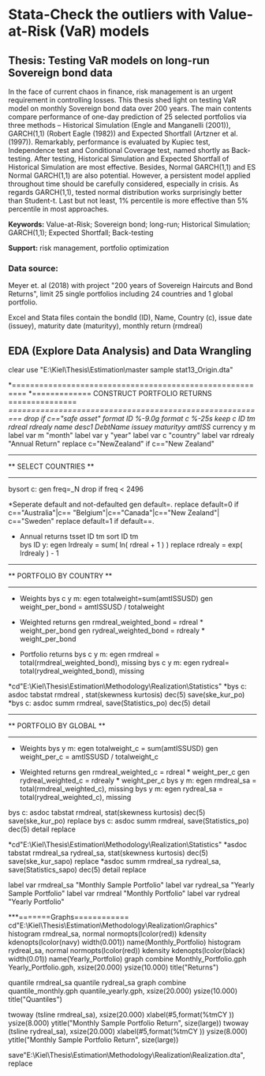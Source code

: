 # Stata-Check the outliers with Value-at-Risk (VaR) models
## Thesis: Testing VaR models on long-run Sovereign bond data
In the face of current chaos in finance, risk management is an urgent requirement in controlling losses. This thesis shed light on testing VaR model on monthly Sovereign bond data over 200 years. The main contents compare performance of one-day prediction of 25 selected portfolios via three methods – Historical Simulation (Engle and Manganelli (2001)), GARCH(1,1) (Robert Eagle (1982)) and Expected Shortfall (Artzner et al. (1997)). Remarkably, performance is evaluated by Kupiec test, Independence test and Conditional Coverage test, named shortly as Back-testing. After testing, Historical Simulation and Expected Shortfall of Historical Simulation are most effective. Besides, Normal GARCH(1,1) and ES Normal GARCH(1,1) are also potential. However, a persistent model applied throughout time should be carefully considered, especially in crisis. As regards GARCH(1,1), tested normal distribution works surprisingly better than Student-t. Last but not least, 1% percentile is more effective than 5% percentile in most approaches.

**Keywords:** Value-at-Risk; Sovereign bond; long-run; Historical Simulation; GARCH(1,1); Expected Shortfall; Back-testing

**Support:** risk management, portfolio optimization

### Data source: 
Meyer et. al (2018) with project "200 years of Sovereign Haircuts and Bond Returns", limit 25 single portfolios including 24 countries and 1 global portfolio.

Excel and Stata files contain the bondId (ID), Name, Country (c), issue date (issuey), maturity date (maturityy), monthly return (rmdreal)

## EDA (Explore Data Analysis) and Data Wrangling
clear
use "E:\Kiel\Thesis\Estimation\master sample stat13_Origin.dta"

*=========================================================
*============= CONSTRUCT PORTFOLIO RETURNS ===============
*=========================================================
drop if c=="safe asset"
format ID %-9.0g
format c %-25s
keep c ID tm rdreal rdrealy name desc1 DebtName issuey maturityy amtISS* currency y m 
label var m "month"
label var y "year"
label var c "country"
label var rdrealy "Annual Return"
replace c="NewZealand" if c=="New Zealand"

**********************************
**       SELECT COUNTRIES       **
**********************************
bysort c: gen freq=_N
drop if freq < 2496

*Seperate default and not-defaulted
gen default=.
replace default=0 if c=="Australia"|c== "Belgium"|c=="Canada"|c=="New Zealand"| c=="Sweden"
replace default=1 if default==.

* Annual returns
tsset ID tm
sort ID tm  
bys ID y: egen lrdrealy = sum( ln( rdreal + 1 ) )
replace rdrealy = exp( lrdrealy ) - 1

**************************************
**       PORTFOLIO BY COUNTRY       **
**************************************
* Weights
bys c y m: egen totalweight=sum(amtISSUSD) 
gen weight_per_bond = amtISSUSD / totalweight

* Weighted returns
gen rmdreal_weighted_bond = rdreal * weight_per_bond 
gen rydreal_weighted_bond = rdrealy * weight_per_bond 

* Portfolio returns
bys c y m: egen rmdreal = total(rmdreal_weighted_bond), missing 
bys c y m: egen rydreal= total(rydreal_weighted_bond), missing 

*cd"E:\Kiel\Thesis\Estimation\Methodology\Realization\Statistics"
*bys c: asdoc tabstat rmdreal ,  stat(skewness kurtosis) dec(5) save(ske_kur_po)
*bys c: asdoc summ rmdreal, save(Statistics_po) dec(5) detail 

*************************************
**       PORTFOLIO BY GLOBAL       **
*************************************
* Weights
bys y m: egen totalweight_c = sum(amtISSUSD) 
gen weight_per_c = amtISSUSD / totalweight_c

* Weighted returns
gen rmdreal_weighted_c = rdreal * weight_per_c
gen rydreal_weighted_c = rdrealy * weight_per_c
bys y m: egen rmdreal_sa = total(rmdreal_weighted_c), missing
bys y m: egen  rydreal_sa = total(rydreal_weighted_c), missing

bys c: asdoc tabstat rmdreal,  stat(skewness kurtosis) dec(5) save(ske_kur_po) replace 
bys c: asdoc summ rmdreal, save(Statistics_po) dec(5) detail replace

*cd"E:\Kiel\Thesis\Estimation\Methodology\Realization\Statistics"
*asdoc tabstat rmdreal_sa rydreal_sa,  stat(skewness kurtosis) dec(5) save(ske_kur_sapo) replace 
*asdoc summ rmdreal_sa rydreal_sa, save(Statistics_sapo) dec(5) detail replace

label var rmdreal_sa "Monthly Sample Portfolio"
label var rydreal_sa "Yearly Sample Portfolio"
label var rmdreal "Monthly Portfolio"
label var rydreal "Yearly Portfolio"


***=======Graphs============
cd"E:\Kiel\Thesis\Estimation\Methodology\Realization\Graphics"	
histogram rmdreal_sa, normal normopts(lcolor(red)) kdensity kdenopts(lcolor(navy) width(0.001)) name(Monthly_Portfolio)	
histogram rydreal_sa, normal normopts(lcolor(red)) kdensity kdenopts(lcolor(black) width(0.01)) name(Yearly_Portfolio)
graph combine Monthly_Portfolio.gph Yearly_Portfolio.gph, xsize(20.000) ysize(10.000) title("Returns")

quantile rmdreal_sa
quantile rydreal_sa
graph combine quantile_monthly.gph quantile_yearly.gph, xsize(20.000) ysize(10.000) title("Quantiles")


twoway (tsline rmdreal_sa), xsize(20.000) xlabel(#5,format(%tmCY )) ysize(8.000) ytitle("Monthly Sample Portfolio Return", size(large))
twoway (tsline rydreal_sa), xsize(20.000) xlabel(#5,format(%tmCY )) ysize(8.000) ytitle("Monthly Sample Portfolio Return", size(large))



save"E:\Kiel\Thesis\Estimation\Methodology\Realization\Realization.dta", replace

